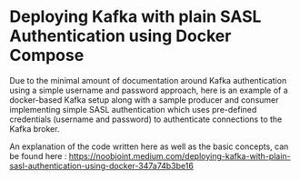 # Deploying Kafka with plain SASL Authentication using Docker Compose
Due to the minimal amount of documentation around Kafka authentication using a simple username and password approach, here is an example of a docker-based Kafka setup along with a sample producer and consumer implementing simple SASL authentication which uses pre-defined credentials (username and password) to authenticate connections to the Kafka broker.

An explanation of the code written here as well as the basic concepts, can be found here :
https://noobjoint.medium.com/deploying-kafka-with-plain-sasl-authentication-using-docker-347a74b3be16
